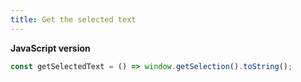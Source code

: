 ```yaml
---
title: Get the selected text
---
```


**JavaScript version**

```js
const getSelectedText = () => window.getSelection().toString();
```
